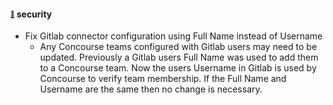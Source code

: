 #### <sub><sup><a name="cve" href="#cve">:link:</a></sup></sub> security

* Fix Gitlab connector configuration using Full Name instead of Username
  * Any Concourse teams configured with Gitlab users may need to be updated. Previously a Gitlab users Full Name was used to add them to a Concourse team. Now the users Username in Gitlab is used by Concourse to verify team membership. If the Full Name and Username are the same then no change is necessary.

